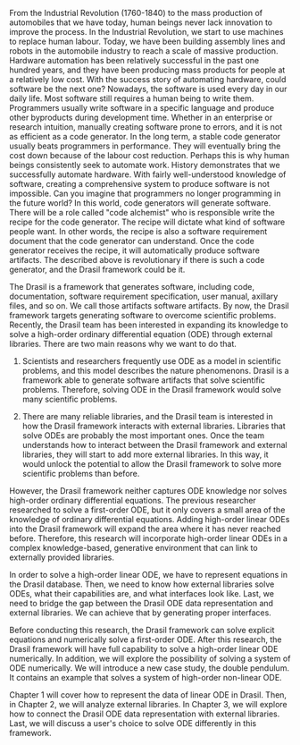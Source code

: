 From the Industrial Revolution (1760-1840) to the mass production of automobiles that we have today, human beings never lack innovation to improve the process. In the Industrial Revolution, we start to use machines to replace human labour. Today, we have been building assembly lines and robots in the automobile industry to reach a scale of massive production. Hardware automation has been relatively successful in the past one hundred years, and they have been producing mass products for people at a relatively low cost. With the success story of automating hardware, could software be the next one? Nowadays, the software is used every day in our daily life. Most software still requires a human being to write them. Programmers usually write software in a specific language and produce other byproducts during development time. Whether in an enterprise or research intuition, manually creating software prone to errors, and it is not as efficient as a code generator. In the long term, a stable code generator usually beats programmers in performance. They will eventually bring the cost down because of the labour cost reduction. Perhaps this is why human beings consistently seek to automate work. History demonstrates that we successfully automate hardware. With fairly well-understood knowledge of software, creating a comprehensive system to produce software is not impossible. Can you imagine that programmers no longer programming in the future world? In this world, code generators will generate software. There will be a role called "code alchemist" who is responsible write the recipe for the code generator. The recipe will dictate what kind of software people want. In other words, the recipe is also a software requirement document that the code generator can understand. Once the code generator receives the recipe, it will automatically produce software artifacts. The described above is revolutionary if there is such a code generator, and the Drasil framework could be it.

The Drasil is a framework that generates software, including code, documentation, software requirement specification, user manual, axillary files, and so on. We call those artifacts software artifacts. By now, the Drasil framework targets generating software to overcome scientific problems. Recently, the Drasil team has been interested in expanding its knowledge to solve a high-order ordinary differential equation (ODE) through external libraries. There are two main reasons why we want to do that.

1. Scientists and researchers frequently use ODE as a model in scientific problems, and this model describes the nature phenomenons. Drasil is a framework able to generate software artifacts that solve scientific problems. Therefore, solving ODE in the Drasil framework would solve many scientific problems.

2. There are many reliable libraries, and the Drasil team is interested in how the Drasil framework interacts with external libraries. Libraries that solve ODEs are probably the most important ones. Once the team understands how to interact between the Drasil framework and external libraries, they will start to add more external libraries. In this way, it would unlock the potential to allow the Drasil framework to solve more scientific problems than before. 

However, the Drasil framework neither captures ODE knowledge nor solves high-order ordinary differential equations. The previous researcher researched to solve a first-order ODE, but it only covers a small area of the knowledge of ordinary differential equations. Adding high-order linear ODEs into the Drasil framework will expand the area where it has never reached before. Therefore, this research will incorporate high-order linear ODEs in a complex knowledge-based, generative environment that can link to externally provided libraries.

In order to solve a high-order linear ODE, we have to represent equations in the Drasil database. Then, we need to know how external libraries solve ODEs, what their capabilities are, and what interfaces look like. Last, we need to bridge the gap between the Drasil ODE data representation and external libraries. We can achieve that by generating proper interfaces.

Before conducting this research, the Drasil framework can solve explicit equations and numerically solve a first-order ODE. After this research, the Drasil framework will have full capability to solve a high-order linear ODE numerically. In addition, we will explore the possibility of solving a system of ODE numerically. We will introduce a new case study, the double pendulum. It contains an example that solves a system of high-order non-linear ODE.

Chapter 1 will cover how to represent the data of linear ODE in Drasil. Then, in Chapter 2, we will analyze external libraries. In Chapter 3, we will explore how to connect the Drasil ODE data representation with external libraries. Last, we will discuss a user's choice to solve ODE differently in this framework.